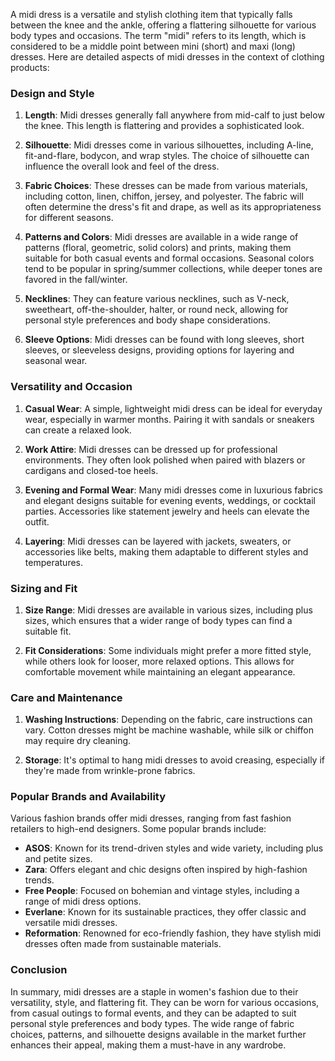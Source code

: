 A midi dress is a versatile and stylish clothing item that typically falls between the knee and the ankle, offering a flattering silhouette for various body types and occasions. The term "midi" refers to its length, which is considered to be a middle point between mini (short) and maxi (long) dresses. Here are detailed aspects of midi dresses in the context of clothing products:

### Design and Style

1. **Length**: Midi dresses generally fall anywhere from mid-calf to just below the knee. This length is flattering and provides a sophisticated look.
   
2. **Silhouette**: Midi dresses come in various silhouettes, including A-line, fit-and-flare, bodycon, and wrap styles. The choice of silhouette can influence the overall look and feel of the dress.

3. **Fabric Choices**: These dresses can be made from various materials, including cotton, linen, chiffon, jersey, and polyester. The fabric will often determine the dress's fit and drape, as well as its appropriateness for different seasons.

4. **Patterns and Colors**: Midi dresses are available in a wide range of patterns (floral, geometric, solid colors) and prints, making them suitable for both casual events and formal occasions. Seasonal colors tend to be popular in spring/summer collections, while deeper tones are favored in the fall/winter.

5. **Necklines**: They can feature various necklines, such as V-neck, sweetheart, off-the-shoulder, halter, or round neck, allowing for personal style preferences and body shape considerations.

6. **Sleeve Options**: Midi dresses can be found with long sleeves, short sleeves, or sleeveless designs, providing options for layering and seasonal wear.

### Versatility and Occasion

1. **Casual Wear**: A simple, lightweight midi dress can be ideal for everyday wear, especially in warmer months. Pairing it with sandals or sneakers can create a relaxed look.

2. **Work Attire**: Midi dresses can be dressed up for professional environments. They often look polished when paired with blazers or cardigans and closed-toe heels.

3. **Evening and Formal Wear**: Many midi dresses come in luxurious fabrics and elegant designs suitable for evening events, weddings, or cocktail parties. Accessories like statement jewelry and heels can elevate the outfit.

4. **Layering**: Midi dresses can be layered with jackets, sweaters, or accessories like belts, making them adaptable to different styles and temperatures.

### Sizing and Fit

1. **Size Range**: Midi dresses are available in various sizes, including plus sizes, which ensures that a wider range of body types can find a suitable fit.

2. **Fit Considerations**: Some individuals might prefer a more fitted style, while others look for looser, more relaxed options. This allows for comfortable movement while maintaining an elegant appearance.

### Care and Maintenance

1. **Washing Instructions**: Depending on the fabric, care instructions can vary. Cotton dresses might be machine washable, while silk or chiffon may require dry cleaning.

2. **Storage**: It's optimal to hang midi dresses to avoid creasing, especially if they're made from wrinkle-prone fabrics.

### Popular Brands and Availability

Various fashion brands offer midi dresses, ranging from fast fashion retailers to high-end designers. Some popular brands include:

- **ASOS**: Known for its trend-driven styles and wide variety, including plus and petite sizes.
- **Zara**: Offers elegant and chic designs often inspired by high-fashion trends.
- **Free People**: Focused on bohemian and vintage styles, including a range of midi dress options.
- **Everlane**: Known for its sustainable practices, they offer classic and versatile midi dresses.
- **Reformation**: Renowned for eco-friendly fashion, they have stylish midi dresses often made from sustainable materials.

### Conclusion

In summary, midi dresses are a staple in women's fashion due to their versatility, style, and flattering fit. They can be worn for various occasions, from casual outings to formal events, and they can be adapted to suit personal style preferences and body types. The wide range of fabric choices, patterns, and silhouette designs available in the market further enhances their appeal, making them a must-have in any wardrobe.